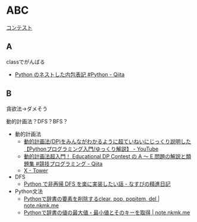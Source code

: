 # ABC

[コンテスト](https://atcoder.jp/contests/joi2025-yo2)

## A

classでがんばる

- [Python のネストした内包表記 #Python - Qiita](https://qiita.com/propella/items/fa64b40b6f45d4f32cbc)

## B

貪欲法→ダメそう

動的計画法？DFS？BFS？

- 動的計画法
  - [動的計画法(DP)をみんながわかるように超ていねいにじっくり説明した【Pythonプログラミング入門/ゆっくり解説】 - YouTube](https://www.youtube.com/watch?v=Y0UEyW64CzM&t=3s)
  - [動的計画法超入門！ Educational DP Contest の A ～ E 問題の解説と類題集 #競技プログラミング - Qiita](https://qiita.com/drken/items/dc53c683d6de8aeacf5a)
  - [X - Tower](https://atcoder.jp/contests/dp/tasks/dp_x)
- DFS
  - [Python で非再帰 DFS を楽に実装したい話 - なすびの精進日記](https://nasubi-blog.hatenablog.com/entry/2021/09/17/160418)
- Python文法
  - [Pythonで辞書の要素を削除するclear, pop, popitem, del | note.nkmk.me](https://note.nkmk.me/python-dict-clear-pop-popitem-del/#pop)
  - [Pythonで辞書の値の最大値・最小値とそのキーを取得 | note.nkmk.me](https://note.nkmk.me/python-dict-value-max-min/#key)
